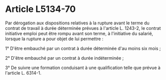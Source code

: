 # Article L5134-70

 

Par dérogation aux dispositions relatives à la rupture avant le terme du contrat de travail à durée déterminée prévues à l'article L. 1243-2, le contrat initiative emploi peut être rompu avant son terme, à l'initiative du salarié, lorsque la rupture a pour objet de lui permettre :

1° D'être embauché par un contrat à durée déterminée d'au moins six mois ;

2° D'être embauché par un contrat à durée indéterminée ;

3° De suivre une formation conduisant à une qualification telle que prévue à l'article L. 6314-1.